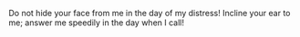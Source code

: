 Do not hide your face from me in the day of my distress! Incline your ear to me; answer me speedily in the day when I call!
